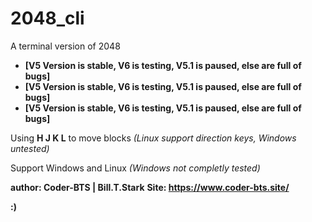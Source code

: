 # 2048_cli
A terminal version of 2048

* **[V5 Version is stable, V6 is testing, V5.1 is paused, else are full of bugs]**
* **[V5 Version is stable, V6 is testing, V5.1 is paused, else are full of bugs]**
* **[V5 Version is stable, V6 is testing, V5.1 is paused, else are full of bugs]**

Using **H J K L** to move blocks *(Linux support direction keys, Windows untested)*

Support Windows and Linux *(Windows not completly tested)*


**author: Coder-BTS | Bill.T.Stark**
**Site: https://www.coder-bts.site/**

**:)**
